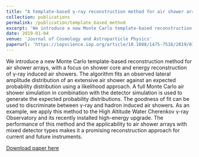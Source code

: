```yaml
---
title: "A template-based γ-ray reconstruction method for air shower arrays"
collection: publications
permalink: /publication/template_based_method
excerpt: 'We introduce a new Monte Carlo template-based reconstruction method for air shower arrays, with a focus on shower core and energy reconstruction of γ-ray induced air showers. The algorithm fits an observed lateral amplitude distribution of an extensive air shower against an expected probability distribution using a likelihood approach. A full Monte Carlo air shower simulation in combination with the detector simulation is used to generate the expected probability distributions. The goodness of fit can be used to discriminate between γ-ray and hadron induced air showers. As an example, we apply this method to the High Altitude Water Cherenkov γ-ray Observatory and its recently installed high-energy upgrade. The performance of this method and the applicability to air shower arrays with mixed detector types makes it a promising reconstruction approach for current and future instruments.'
date: 2019-01-04
venue: 'Journal of Cosmology and Astroparticle Physics'
paperurl: 'https://iopscience.iop.org/article/10.1088/1475-7516/2019/01/012'
---
```

We introduce a new Monte Carlo template-based reconstruction method for air shower arrays, with a focus on shower core and energy reconstruction of γ-ray induced air showers. The algorithm fits an observed lateral amplitude distribution of an extensive air shower against an expected probability distribution using a likelihood approach. A full Monte Carlo air shower simulation in combination with the detector simulation is used to generate the expected probability distributions. The goodness of fit can be used to discriminate between γ-ray and hadron induced air showers. As an example, we apply this method to the High Altitude Water Cherenkov γ-ray Observatory and its recently installed high-energy upgrade. The performance of this method and the applicability to air shower arrays with mixed detector types makes it a promising reconstruction approach for current and future instruments.

[Download paper here](https://iopscience.iop.org/article/10.1088/1475-7516/2019/01/012/pdf)
